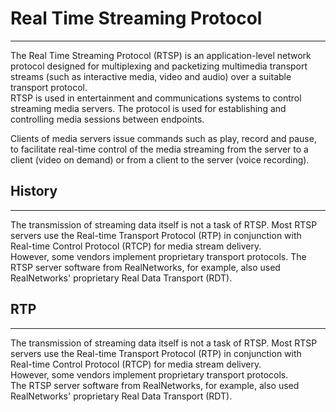 ﻿# Real Time Streaming Protocol
---
The Real Time Streaming Protocol (RTSP) is an application-level network protocol designed for multiplexing and packetizing multimedia transport streams (such as interactive media, video and audio) over a suitable transport protocol.  
RTSP is used in entertainment and communications systems to control streaming media servers. The protocol is used for establishing and controlling media sessions between endpoints.

Clients of media servers issue commands such as play, record and pause, to facilitate real-time control of the media streaming from the server to a client (video on demand) or from a client to the server (voice recording).
## History
***
The transmission of streaming data itself is not a task of RTSP. Most RTSP servers use the Real-time Transport Protocol (RTP) in conjunction with Real-time Control Protocol (RTCP) for media stream delivery.  
However, some vendors implement proprietary transport protocols. The RTSP server software from RealNetworks, for example, also used RealNetworks' proprietary Real Data Transport (RDT).
## RTP
___
The transmission of streaming data itself is not a task of RTSP. Most RTSP servers use the Real-time Transport Protocol (RTP) in conjunction with Real-time Control Protocol (RTCP) for media stream delivery.  
However, some vendors implement proprietary transport protocols.  
The RTSP server software from RealNetworks, for example, also used RealNetworks' proprietary Real Data Transport (RDT).